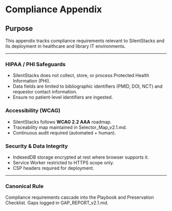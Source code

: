 # Compliance Appendix

## Purpose
This appendix tracks compliance requirements relevant to SilentStacks and its deployment in healthcare and library IT environments.

---

### HIPAA / PHI Safeguards
- SilentStacks does not collect, store, or process Protected Health Information (PHI).
- Data fields are limited to bibliographic identifiers (PMID, DOI, NCT) and requestor contact information.
- Ensure no patient-level identifiers are ingested.

### Accessibility (WCAG)
- SilentStacks follows **WCAG 2.2 AAA** roadmap.
- Traceability map maintained in Selector_Map_v2.1.md.
- Continuous audit required (automated + human).

### Security & Data Integrity
- IndexedDB storage encrypted at rest where browser supports it.
- Service Worker restricted to HTTPS scope only.
- CSP headers required for deployment.

---

### Canonical Rule
Compliance requirements cascade into the Playbook and Preservation Checklist. Gaps logged in GAP_REPORT_v2.1.md.
